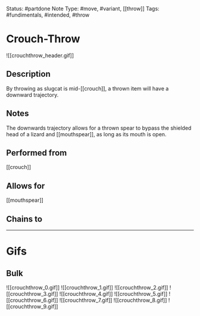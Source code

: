 Status: #partdone
Note Type: #move, #variant, [[throw]]
Tags: #fundimentals, #intended, #throw 

# Crouch-Throw
![[crouchthrow_header.gif]]
## Description
By throwing as slugcat is mid-[[crouch]], a thrown item will have a downward trajectory.

## Notes
The downwards trajectory allows for a thrown spear to bypass the shielded head of a lizard and [[mouthspear]], as long as its mouth is open.

## Performed from
[[crouch]]

## Allows for
[[mouthspear]]

## Chains to


___
# Gifs
## Bulk
![[crouchthrow_0.gif]]
![[crouchthrow_1.gif]]
![[crouchthrow_2.gif]]
![[crouchthrow_3.gif]]
![[crouchthrow_4.gif]]
![[crouchthrow_5.gif]]
![[crouchthrow_6.gif]]
![[crouchthrow_7.gif]]
![[crouchthrow_8.gif]]
![[crouchthrow_9.gif]]